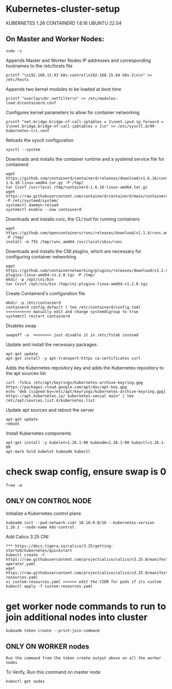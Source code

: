 # Kubernetes-cluster-setup

KUBERNETES 1.26
CONTAINERD 1.6.16
UBUNTU 22.04

## On Master and Worker Nodes: 

```
sudo -s
```
Appends Master and Worker Nodes IP addresses and corresponding hostnames to the /etc/hosts file
```
printf "\n192.168.15.93 k8s-control\n192.168.15.94 k8s-2\n\n" >> /etc/hosts
```
Appends two kernel modules to be loaded at boot time
```
printf "overlay\nbr_netfilter\n" >> /etc/modules-load.d/containerd.conf
```
Configures kernel parameters to allow for container networking
```
printf "net.bridge.bridge-nf-call-iptables = 1\nnet.ipv4.ip_forward = 1\nnet.bridge.bridge-nf-call-ip6tables = 1\n" >> /etc/sysctl.d/99-kubernetes-cri.conf
```
Reloads the sysctl configuration
```
sysctl --system
```
Downloads and installs the container runtime and a systemd service file for containerd
```
wget https://github.com/containerd/containerd/releases/download/v1.6.16/containerd-1.6.16-linux-amd64.tar.gz -P /tmp/
tar Cxzvf /usr/local /tmp/containerd-1.6.16-linux-amd64.tar.gz
wget https://raw.githubusercontent.com/containerd/containerd/main/containerd.service -P /etc/systemd/system/
systemctl daemon-reload
systemctl enable --now containerd
```
Downloads and installs runc, the CLI tool for running containers
```
wget https://github.com/opencontainers/runc/releases/download/v1.1.4/runc.amd64 -P /tmp/
install -m 755 /tmp/runc.amd64 /usr/local/sbin/runc
```
Downloads and installs the CNI plugins, which are necessary for configuring container networking
```
wget https://github.com/containernetworking/plugins/releases/download/v1.2.0/cni-plugins-linux-amd64-v1.2.0.tgz -P /tmp/
mkdir -p /opt/cni/bin
tar Cxzvf /opt/cni/bin /tmp/cni-plugins-linux-amd64-v1.2.0.tgz
```
Create Containerd's configuration file
```
mkdir -p /etc/containerd
containerd config default | tee /etc/containerd/config.toml   <<<<<<<<<<< manually edit and change systemdCgroup to true
systemctl restart containerd
```
Disables swap
```
swapoff -a  <<<<<<<< just disable it in /etc/fstab instead
```
Update and install the necessary packages.
```
apt-get update
apt-get install -y apt-transport-https ca-certificates curl
```
Adds the Kubernetes repository key and adds the Kubernetes repository to the apt sources list
```
curl -fsSLo /etc/apt/keyrings/kubernetes-archive-keyring.gpg https://packages.cloud.google.com/apt/doc/apt-key.gpg
echo "deb [signed-by=/etc/apt/keyrings/kubernetes-archive-keyring.gpg] https://apt.kubernetes.io/ kubernetes-xenial main" | tee /etc/apt/sources.list.d/kubernetes.list
```
Update apt sources and reboot the server
```
apt-get update
reboot
```
Install Kubernetes components
```
apt-get install -y kubelet=1.26.1-00 kubeadm=1.26.1-00 kubectl=1.26.1-00
apt-mark hold kubelet kubeadm kubectl
```

# check swap config, ensure swap is 0
```
free -m
```

## ONLY ON CONTROL NODE
Initialize a Kubernetes control plane
```
kubeadm init --pod-network-cidr 10.10.0.0/16 --kubernetes-version 1.26.1 --node-name k8s-control
```


Add Calico 3.25 CNI 
```
*** https://docs.tigera.io/calico/3.25/getting-started/kubernetes/quickstart
kubectl create -f https://raw.githubusercontent.com/projectcalico/calico/v3.25.0/manifests/tigera-operator.yaml
wget https://raw.githubusercontent.com/projectcalico/calico/v3.25.0/manifests/custom-resources.yaml
vi custom-resources.yaml <<<<<< edit the CIDR for pods if its custom
kubectl apply -f custom-resources.yaml
```
# get worker node commands to run to join additional nodes into cluster
```
kubeadm token create --print-join-command
```

## ONLY ON WORKER nodes
```
Run the command from the token create output above on all the worker nodes
```

To Verify, Run this command on master node
```
kubectl get nodes
```
